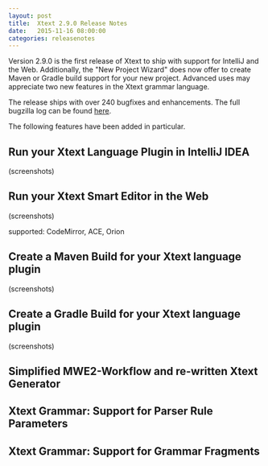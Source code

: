 ```yaml
---
layout: post
title:  Xtext 2.9.0 Release Notes
date:   2015-11-16 08:00:00
categories: releasenotes
---
```


Version 2.9.0 is the first release of Xtext to ship with support for IntelliJ and the Web. Additionally, the "New Project Wizard" does now offer to create Maven or Gradle build support for your new project. Advanced uses may appreciate two new features in the Xtext grammar language.    

The release ships with over 240 bugfixes and enhancements. The full bugzilla log can be found [here](https://bugs.eclipse.org/bugs/buglist.cgi?bug_status=RESOLVED&bug_status=VERIFIED&bug_status=CLOSED&f0=OP&f1=OP&f3=CP&f4=CP&j1=OR&list_id=11172029&query_format=advanced&status_whiteboard=v2.9&status_whiteboard_type=allwordssubstr).

The following features have been added in particular.

## Run your Xtext Language Plugin in IntelliJ IDEA

(screenshots)

## Run your Xtext Smart Editor in the Web

(screenshots)

supported: CodeMirror, ACE, Orion

## Create a Maven Build for your Xtext language plugin

(screenshots)

## Create a Gradle Build for your Xtext language plugin

(screenshots)

## Simplified MWE2-Workflow and re-written Xtext Generator

## Xtext Grammar: Support for Parser Rule Parameters

## Xtext Grammar: Support for Grammar Fragments
 